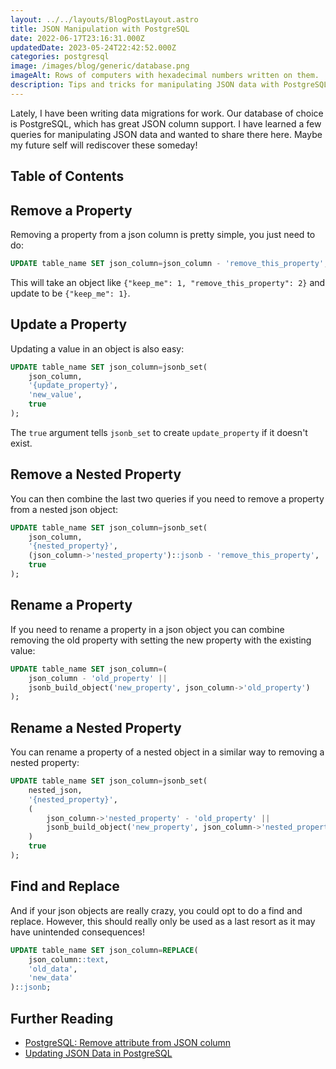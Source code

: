 ```yaml
---
layout: ../../layouts/BlogPostLayout.astro
title: JSON Manipulation with PostgreSQL
date: 2022-06-17T23:16:31.000Z
updatedDate: 2023-05-24T22:42:52.000Z
categories: postgresql
image: /images/blog/generic/database.png
imageAlt: Rows of computers with hexadecimal numbers written on them.
description: Tips and tricks for manipulating JSON data with PostgreSQL.
---
```


Lately, I have been writing data migrations for work. Our database of choice is
PostgreSQL, which has great JSON column support. I have learned a few queries for
manipulating JSON data and wanted to share there here. Maybe my future self
will rediscover these someday!

## Table of Contents

## Remove a Property

Removing a property from a json column is pretty simple, you just need to do:

```sql
UPDATE table_name SET json_column=json_column - 'remove_this_property';
```

This will take an object like `{"keep_me": 1, "remove_this_property": 2}` and update
to be `{"keep_me": 1}`.

## Update a Property

Updating a value in an object is also easy:

```sql
UPDATE table_name SET json_column=jsonb_set(
    json_column,
    '{update_property}',
    'new_value',
    true
);
```

The `true` argument tells `jsonb_set` to create `update_property` if it doesn't exist.

## Remove a Nested Property

You can then combine the last two queries if you need to remove a property from a nested json object:

```sql
UPDATE table_name SET json_column=jsonb_set(
    json_column,
    '{nested_property}',
    (json_column->'nested_property')::jsonb - 'remove_this_property',
    true
);
```

## Rename a Property

If you need to rename a property in a json object you can combine removing the
old property with setting the new property with the existing value:

```sql
UPDATE table_name SET json_column=(
    json_column - 'old_property' ||
    jsonb_build_object('new_property', json_column->'old_property')
);
```

## Rename a Nested Property

You can rename a property of a nested object in a similar way to removing a nested property:

```sql
UPDATE table_name SET json_column=jsonb_set(
    nested_json,
    '{nested_property}',
    (
        json_column->'nested_property' - 'old_property' ||
        jsonb_build_object('new_property', json_column->'nested_property'->'old_property'
    )
    true
);
```

## Find and Replace

And if your json objects are really crazy, you could opt to do a find and replace.
However, this should really only be used as a last resort as it may have unintended consequences!

```sql
UPDATE table_name SET json_column=REPLACE(
    json_column::text,
    'old_data',
    'new_data'
)::jsonb;
```

## Further Reading

- [PostgreSQL: Remove attribute from JSON column](https://stackoverflow.com/questions/23490965/postgresql-remove-attribute-from-json-column)
- [Updating JSON Data in PostgreSQL](https://aaronbos.dev/posts/update-json-postgresql)
